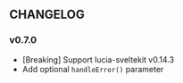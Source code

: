 ## CHANGELOG

### v0.7.0

-   [Breaking] Support lucia-sveltekit v0.14.3
-   Add optional `handleError()` parameter